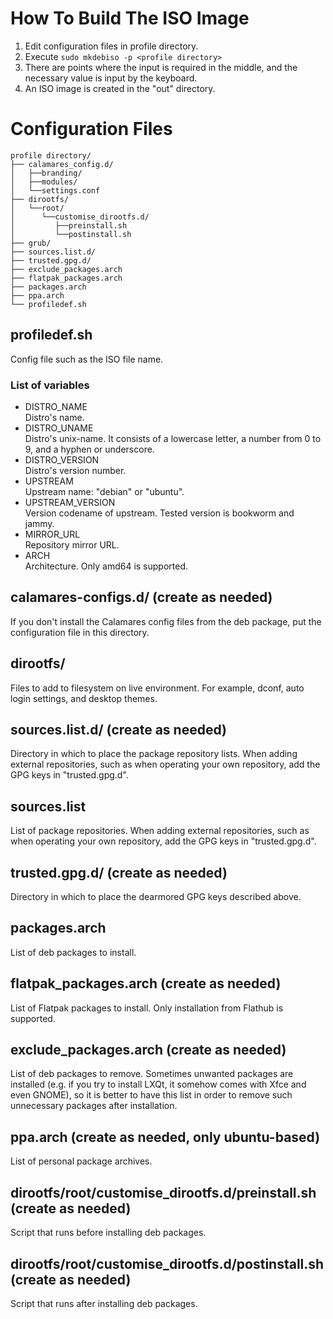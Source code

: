 # How To Build The ISO Image
1. Edit configuration files in profile directory.
2. Execute ```sudo mkdebiso -p <profile directory>```
3. There are points where the input is required in the middle, and the necessary value is input by the keyboard.
4. An ISO image is created in the "out" directory.

# Configuration Files
```
profile directory/
├── calamares_config.d/
│   ├──branding/
│   ├──modules/
│   └──settings.conf
├── dirootfs/
│   └──root/
│      └──customise_dirootfs.d/
│         ├──preinstall.sh
│         └──postinstall.sh
├── grub/
├── sources.list.d/
├── trusted.gpg.d/
├── exclude_packages.arch
├── flatpak_packages.arch
├── packages.arch
├── ppa.arch
└── profiledef.sh
```

## profiledef.sh
Config file such as the ISO file name.

### List of variables
* DISTRO_NAME<br>Distro's name.
* DISTRO_UNAME<br>Distro's unix-name. It consists of a lowercase letter, a number from 0 to 9, and a hyphen or underscore.
* DISTRO_VERSION<br>Distro's version number.
* UPSTREAM<br>Upstream name: "debian" or "ubuntu".
* UPSTREAM_VERSION<br>Version codename of upstream. Tested version is bookworm and jammy.
* MIRROR_URL<br>Repository mirror URL.
* ARCH<br>Architecture. Only amd64 is supported.

## calamares-configs.d/ (create as needed)
If you don't install the Calamares config files from the deb package, put the configuration file in this directory.

## dirootfs/
Files to add to filesystem on live environment. For example, dconf, auto login settings, and desktop themes.

## sources.list.d/ (create as needed)
Directory in which to place the package repository lists. When adding external repositories, such as when operating your own repository, add the GPG keys in "trusted.gpg.d".

## sources.list
List of package repositories. When adding external repositories, such as when operating your own repository, add the GPG keys in "trusted.gpg.d".

## trusted.gpg.d/ (create as needed)
Directory in which to place the dearmored GPG keys described above.

## packages.arch
List of deb packages to install.

## flatpak_packages.arch (create as needed)
List of Flatpak packages to install. Only installation from Flathub is supported.

## exclude_packages.arch (create as needed)
List of deb packages to remove. Sometimes unwanted packages are installed (e.g. if you try to install LXQt, it somehow comes with Xfce and even GNOME), so it is better to have this list in order to remove such unnecessary packages after installation.

## ppa.arch (create as needed, only ubuntu-based)
List of personal package archives.

## dirootfs/root/customise_dirootfs.d/preinstall.sh (create as needed)
Script that runs before installing deb packages.

## dirootfs/root/customise_dirootfs.d/postinstall.sh (create as needed)
Script that runs after installing deb packages.
